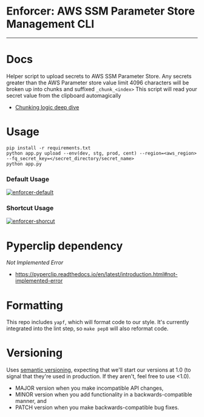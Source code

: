 # Enforcer: AWS SSM Parameter Store Management CLI
-------------------

# Docs
Helper script to upload secrets to AWS SSM Parameter Store.
Any secrets greater than the AWS Parameter store value limit 4096 characters will be broken up into chunks and suffixed `_chunk_<index>`
This script will read your secret value from the clipboard automagically
- [Chunking logic deep dive](CHUNKS.md)

# Usage
```
pip install -r requirements.txt
python app.py upload --env(dev, stg, prod, cent) --region=<aws_region> --fq_secret_key=</secret_directory/secret_name>
python app.py
```

### Default Usage
[![enforcer-default](https://asciinema.org/a/UvxoXKidur4LxrpoN12PImRel.svg)](https://asciinema.org/a/UvxoXKidur4LxrpoN12PImRel)

### Shortcut Usage
[![enforcer-shorcut](https://asciinema.org/a/epgZW2j58ukhWUGoR3r8meMOW.svg)](https://asciinema.org/a/epgZW2j58ukhWUGoR3r8meMOW)

# Pyperclip dependency
*Not Implemented Error*
- https://pyperclip.readthedocs.io/en/latest/introduction.html#not-implemented-error

Formatting
==========

This repo includes `yapf`, which will format code to our style. It's currently integrated into the lint step, so `make pep8` will
also reformat code.

Versioning
==========
Uses [semantic versioning](https://semver.org/), expecting that we'll start our
versions at 1.0 (to signal that they're used in production. If they aren't, feel
free to use <1.0).
- MAJOR version when you make incompatible API changes,
- MINOR version when you add functionality in a backwards-compatible manner, and
- PATCH version when you make backwards-compatible bug fixes.
